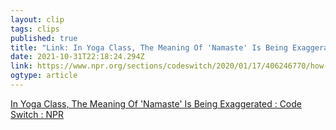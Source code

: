 ```yaml
---
layout: clip 
tags: clips 
published: true 
title: "Link: In Yoga Class, The Meaning Of 'Namaste' Is Being Exaggerated : Code Switch : NPR" 
date: 2021-10-31T22:18:24.294Z 
link: https://www.npr.org/sections/codeswitch/2020/01/17/406246770/how-namaste-flew-away-from-us 
ogtype: article 
---
```

[In Yoga Class, The Meaning Of 'Namaste' Is Being Exaggerated : Code Switch : NPR](https://www.npr.org/sections/codeswitch/2020/01/17/406246770/how-namaste-flew-away-from-us) 
